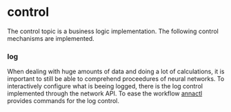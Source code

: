# control
The control topic is a business logic implementation. The following control
mechanisms are implemented.

### log
When dealing with huge amounts of data and doing a lot of calculations, it is
important to still be able to comprehend proceedures of neural networks. To
interactively configure what is beeing logged, there is the log control
implemented through the network API. To ease the workflow [annactl](annactl.md)
provides commands for the log control.
